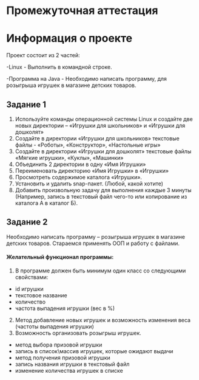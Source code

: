 # Промежуточная аттестация
# Информация о проекте
Проект состоит из 2 частей:

-Linux - Выполнить в командной строке.

-Программа на Java - Необходимо написать программу, для розыгрыша игрушек в магазине детских товаров.

## Задание 1
1)   Используйте команды операционной системы Linux и создайте две новых директории – «Игрушки для школьников» и «Игрушки для дошколят»
2)   Создайте в директории «Игрушки для школьников» текстовые файлы - «Роботы», «Конструктор», «Настольные игры»
3)    Создайте в директории «Игрушки для дошколят» текстовые файлы «Мягкие игрушки», «Куклы», «Машинки»
4)   Объединить 2 директории в одну «Имя Игрушки»
5)   Переименовать директорию «Имя Игрушки» в «Игрушки»
6)   Просмотреть содержимое каталога «Игрушки».
7)   Установить и удалить snap-пакет. (Любой, какой хотите)
8)   Добавить произвольную задачу для выполнения каждые 3 минуты (Например, запись в текстовый файл чего-то или копирование из каталога А в каталог Б).

## Задание 2
 
Необходимо написать программу – розыгрыша игрушек в магазине детских товаров.
Стараемся применять ООП и работу с файлами.

#### Желательный функционал программы:
1) В программе должен быть минимум один класс со следующими свойствами:
- id игрушки
- текстовое название
- количество
- частота выпадения игрушки (вес в %)
2) Метод добавление новых игрушек и возможность изменения веса (частоты выпадения игрушки)
3) Возможность организовать розыгрыш игрушек.
- метод выбора призовой игрушки
- запись в список\массив игрушек, которые ожидают выдачи
- метод получения призовой игрушки
- запись названия игрушки в текстовый файл
- изменение количества игрушек в списке

